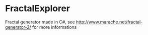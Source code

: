 FractalExplorer
===============

Fractal generator made in C#, see http://www.marache.net/fractal-generator-2/ for more informations
